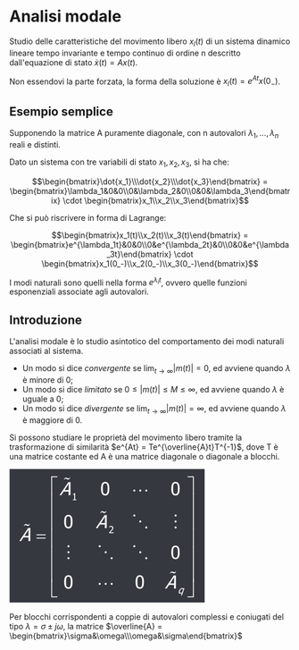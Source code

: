 # Analisi modale
Studio delle caratteristiche del movimento libero $x_l(t)$ di un sistema dinamico lineare tempo invariante e tempo continuo di ordine n descritto dall'equazione di stato $\dot{x}(t) = Ax(t)$.

Non essendovi la parte forzata, la forma della soluzione è $x_l(t) = e^{At}x(0_-)$.

## Esempio semplice
Supponendo la matrice A puramente diagonale, con n autovalori $\lambda_1,...,\lambda_n$ reali e distinti.

Dato un sistema con tre variabili di stato $x_1, x_2, x_3$, si ha che:

$$\begin{bmatrix}\dot{x_1}\\\dot{x_2}\\\dot{x_3}\end{bmatrix} = \begin{bmatrix}\lambda_1&0&0\\0&\lambda_2&0\\0&0&\lambda_3\end{bmatrix} \cdot \begin{bmatrix}x_1\\x_2\\x_3\end{bmatrix}$$

Che si può riscrivere in forma di Lagrange:

$$\begin{bmatrix}x_1(t)\\x_2(t)\\x_3(t)\end{bmatrix} = \begin{bmatrix}e^{\lambda_1t}&0&0\\0&e^{\lambda_2t}&0\\0&0&e^{\lambda_3t}\end{bmatrix} \cdot \begin{bmatrix}x_1(0_-)\\x_2(0_-)\\x_3(0_-)\end{bmatrix}$$

I modi naturali sono quelli nella forma $e^{\lambda_it}$, ovvero quelle funzioni esponenziali associate agli autovalori.
## Introduzione

L'analisi modale è lo studio asintotico del comportamento dei modi naturali associati al sistema.

- Un modo si dice *convergente* se $\lim_{t\to\infty}|m(t)| = 0$, ed avviene quando $\lambda$ è minore di 0; 
- Un modo si dice *limitato* se $0 \le |m(t)| \le M \le \infty$, ed avviene quando $\lambda$ è uguale a 0;
- Un modo si dice *divergente* se $\lim_{t\to\infty}|m(t)| = \infty$, ed avviene quando $\lambda$ è maggiore di 0.

Si possono studiare le proprietà del movimento libero tramite la trasformazione di similarità $e^{At} = Te^{\overline{A}t}T^{-1}$, dove T è una matrice costante ed A è una matrice diagonale o diagonale a blocchi.  

![alt text](../img/lezione_08.md/image.png)

Per blocchi corrispondenti a coppie di autovalori complessi e coniugati del tipo $\lambda = \sigma \pm j\omega$, la matrice $\overline{A} = \begin{bmatrix}\sigma&\omega\\\omega&\sigma\end{bmatrix}$

